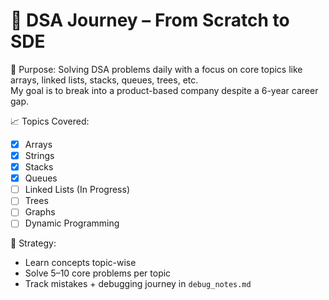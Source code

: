 # 🚀 DSA Journey – From Scratch to SDE

📌 Purpose:
Solving DSA problems daily with a focus on core topics like arrays, linked lists, stacks, queues, trees, etc.  
My goal is to break into a product-based company despite a 6-year career gap.

📈 Topics Covered:
- [x] Arrays
- [x] Strings
- [x] Stacks
- [x] Queues
- [ ] Linked Lists (In Progress)
- [ ] Trees
- [ ] Graphs
- [ ] Dynamic Programming

🧠 Strategy:
- Learn concepts topic-wise
- Solve 5–10 core problems per topic
- Track mistakes + debugging journey in `debug_notes.md`
